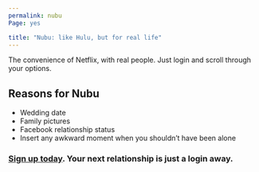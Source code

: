 ```yaml
---
permalink: nubu
Page: yes

title: "Nubu: like Hulu, but for real life"
---
```


The convenience of Netflix, with real people. Just login and scroll through your options.

## Reasons for Nubu

- Wedding date
- Family pictures
- Facebook relationship status
- Insert any awkward moment when you shouldn’t have been alone

### [Sign up today][1]. Your next relationship is just a login away.

[1]:	money